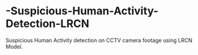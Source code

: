 # -Suspicious-Human-Activity-Detection-LRCN
Suspicious Human Activity detection on CCTV camera footage using LRCN Model. 
